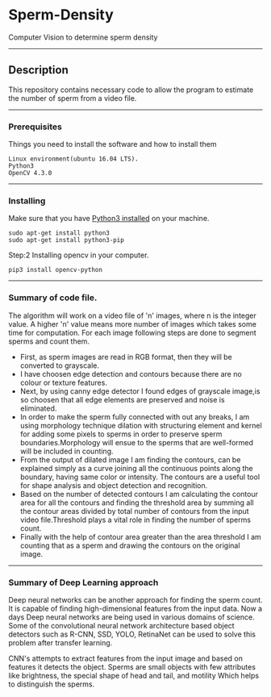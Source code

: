 # Sperm-Density
Computer Vision to determine sperm density
___
## Description
This repository contains necessary code to allow the program to estimate the number of sperm from a video file.
___
### Prerequisites

Things you need to install the software and how to install them


```
Linux environment(ubuntu 16.04 LTS).
Python3
OpenCV 4.3.0 

```
___
### Installing

Make sure that you have [Python3 installed](https://realpython.com/installing-python/) on your machine.

```
sudo apt-get install python3
sudo apt-get install python3-pip
```
Step:2 Installing opencv in your computer.

```
pip3 install opencv-python
```
___
### Summary of code file.

The algorithm will work on a video file of 'n' images, where n is the integer value. A higher 'n' value means more number of images which takes some time for computation. For each image following steps are done to segment sperms and count them.

- First, as sperm images are read in RGB format, then they will be converted to grayscale.
- I have choosen edge detection and contours because there are no colour or texture features.
- Next, by using canny edge detector I found edges of grayscale image,is so choosen that all edge elements are preserved and noise is eliminated.
- In order to make the sperm fully connected with out any breaks, I am using morphology technique dilation with structuring element and kernel for adding some pixels to sperms in order to preserve sperm boundaries.Morphology will ensue to the sperms that are  well-formed will be included in counting.
- From the output of dilated image I am finding the contours, can be explained simply as a curve joining all the continuous points along the boundary, having same color or intensity. The contours are a useful tool for shape analysis and object detection and recognition.
- Based on the number of detected contours I am calculating the contour area for all the contours and finding the threshold area by summing all the contour areas divided by total number of contours from the input video file.Threshold plays a vital role in finding the number of sperms count.
- Finally with the help of contour area greater than the area threshold I am counting that as a sperm and drawing the contours on the original image.


___

### Summary of Deep Learning approach

Deep neural networks can be another approach for finding the sperm count. It is capable of finding high-dimensional features from the input data. Now a days Deep neural networks are being used in various domains of science. Some of the convolutional neural network architecture based object detectors such as R-CNN, SSD, YOLO, RetinaNet can be used to solve this problem after transfer learning.

CNN's attempts to extract features from the input image and based on features it detects the object. Sperms are small objects with few attributes like brightness, the special shape of head and tail, and motility Which helps to distinguish the sperms. 




